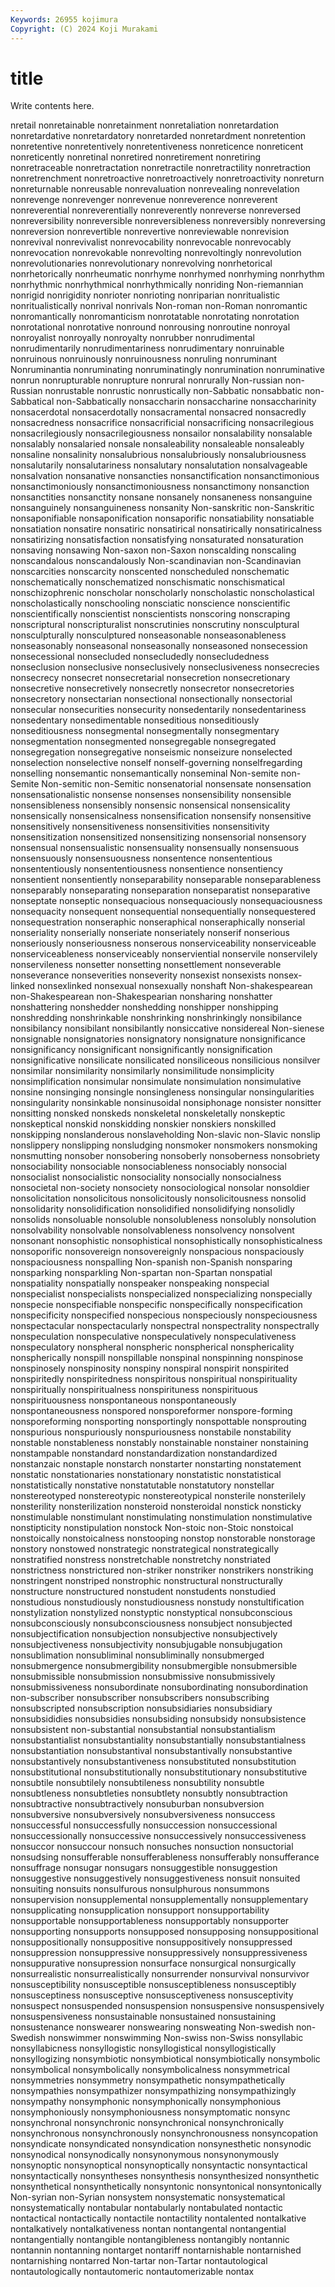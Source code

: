 ```yaml
---
Keywords: 26955 kojimura
Copyright: (C) 2024 Koji Murakami
---
```


# title

Write contents here.



nretail nonretainable nonretainment nonretaliation
nonretardation nonretardative nonretardatory nonretarded nonretardment nonretention nonretentive nonretentively nonretentiveness nonreticence
nonreticent nonreticently nonretinal nonretired nonretirement nonretiring nonretraceable nonretractation nonretractile nonretractility
nonretraction nonretrenchment nonretroactive nonretroactively nonretroactivity nonreturn nonreturnable nonreusable nonrevaluation nonrevealing
nonrevelation nonrevenge nonrevenger nonrevenue nonreverence nonreverent nonreverential nonreverentially nonreverently nonreverse
nonreversed nonreversibility nonreversible nonreversibleness nonreversibly nonreversing nonreversion nonrevertible nonrevertive nonreviewable
nonrevision nonrevival nonrevivalist nonrevocability nonrevocable nonrevocably nonrevocation nonrevokable nonrevolting nonrevoltingly
nonrevolution nonrevolutionaries nonrevolutionary nonrevolving nonrhetorical nonrhetorically nonrheumatic nonrhyme nonrhymed nonrhyming
nonrhythm nonrhythmic nonrhythmical nonrhythmically nonriding Non-riemannian nonrigid nonrigidity nonrioter nonrioting
nonriparian nonritualistic nonritualistically nonrival nonrivals Non-roman non-Roman nonromantic nonromantically nonromanticism
nonrotatable nonrotating nonrotation nonrotational nonrotative nonround nonrousing nonroutine nonroyal nonroyalist
nonroyally nonroyalty nonrubber nonrudimental nonrudimentarily nonrudimentariness nonrudimentary nonruinable nonruinous nonruinously
nonruinousness nonruling nonruminant Nonruminantia nonruminating nonruminatingly nonrumination nonruminative nonrun nonrupturable
nonrupture nonrural nonrurally Non-russian non-Russian nonrustable nonrustic nonrustically non-Sabbatic nonsabbatic
non-Sabbatical non-Sabbatically nonsaccharin nonsaccharine nonsaccharinity nonsacerdotal nonsacerdotally nonsacramental nonsacred nonsacredly
nonsacredness nonsacrifice nonsacrificial nonsacrificing nonsacrilegious nonsacrilegiously nonsacrilegiousness nonsailor nonsalability nonsalable
nonsalably nonsalaried nonsale nonsaleability nonsaleable nonsaleably nonsaline nonsalinity nonsalubrious nonsalubriously
nonsalubriousness nonsalutarily nonsalutariness nonsalutary nonsalutation nonsalvageable nonsalvation nonsanative nonsancties nonsanctification
nonsanctimonious nonsanctimoniously nonsanctimoniousness nonsanctimony nonsanction nonsanctities nonsanctity nonsane nonsanely nonsaneness
nonsanguine nonsanguinely nonsanguineness nonsanity Non-sanskritic non-Sanskritic nonsaponifiable nonsaponification nonsaporific nonsatiability
nonsatiable nonsatiation nonsatire nonsatiric nonsatirical nonsatirically nonsatiricalness nonsatirizing nonsatisfaction nonsatisfying
nonsaturated nonsaturation nonsaving nonsawing Non-saxon non-Saxon nonscalding nonscaling nonscandalous nonscandalously
Non-scandinavian non-Scandinavian nonscarcities nonscarcity nonscented nonscheduled nonschematic nonschematically nonschematized nonschismatic
nonschismatical nonschizophrenic nonscholar nonscholarly nonscholastic nonscholastical nonscholastically nonschooling nonsciatic nonscience
nonscientific nonscientifically nonscientist nonscientists nonscoring nonscraping nonscriptural nonscripturalist nonscrutinies nonscrutiny
nonsculptural nonsculpturally nonsculptured nonseasonable nonseasonableness nonseasonably nonseasonal nonseasonally nonseasoned nonsecession
nonsecessional nonsecluded nonsecludedly nonsecludedness nonseclusion nonseclusive nonseclusively nonseclusiveness nonsecrecies nonsecrecy
nonsecret nonsecretarial nonsecretion nonsecretionary nonsecretive nonsecretively nonsecretly nonsecretor nonsecretories nonsecretory
nonsectarian nonsectional nonsectionally nonsectorial nonsecular nonsecurities nonsecurity nonsedentarily nonsedentariness nonsedentary
nonsedimentable nonseditious nonseditiously nonseditiousness nonsegmental nonsegmentally nonsegmentary nonsegmentation nonsegmented nonsegregable
nonsegregated nonsegregation nonsegregative nonseismic nonseizure nonselected nonselection nonselective nonself nonself-governing
nonselfregarding nonselling nonsemantic nonsemantically nonseminal Non-semite non-Semite Non-semitic non-Semitic nonsenatorial
nonsensate nonsensation nonsensationalistic nonsense nonsenses nonsensibility nonsensible nonsensibleness nonsensibly nonsensic
nonsensical nonsensicality nonsensically nonsensicalness nonsensification nonsensify nonsensitive nonsensitively nonsensitiveness nonsensitivities
nonsensitivity nonsensitization nonsensitized nonsensitizing nonsensorial nonsensory nonsensual nonsensualistic nonsensuality nonsensually
nonsensuous nonsensuously nonsensuousness nonsentence nonsententious nonsententiously nonsententiousness nonsentience nonsentiency nonsentient
nonsentiently nonseparability nonseparable nonseparableness nonseparably nonseparating nonseparation nonseparatist nonseparative nonseptate
nonseptic nonsequacious nonsequaciously nonsequaciousness nonsequacity nonsequent nonsequential nonsequentially nonsequestered nonsequestration
nonseraphic nonseraphical nonseraphically nonserial nonseriality nonserially nonseriate nonseriately nonserif nonserious
nonseriously nonseriousness nonserous nonserviceability nonserviceable nonserviceableness nonserviceably nonserviential nonservile nonservilely
nonservileness nonsetter nonsetting nonsettlement nonseverable nonseverance nonseverities nonseverity nonsexist nonsexists
nonsex-linked nonsexlinked nonsexual nonsexually nonshaft Non-shakespearean non-Shakespearean non-Shakespearian nonsharing nonshatter
nonshattering nonshedder nonshedding nonshipper nonshipping nonshredding nonshrinkable nonshrinking nonshrinkingly nonsibilance
nonsibilancy nonsibilant nonsibilantly nonsiccative nonsidereal Non-sienese nonsignable nonsignatories nonsignatory nonsignature
nonsignificance nonsignificancy nonsignificant nonsignificantly nonsignification nonsignificative nonsilicate nonsilicated nonsiliceous nonsilicious
nonsilver nonsimilar nonsimilarity nonsimilarly nonsimilitude nonsimplicity nonsimplification nonsimular nonsimulate nonsimulation
nonsimulative nonsine nonsinging nonsingle nonsingleness nonsingular nonsingularities nonsingularity nonsinkable nonsinusoidal
nonsiphonage nonsister nonsitter nonsitting nonsked nonskeds nonskeletal nonskeletally nonskeptic nonskeptical
nonskid nonskidding nonskier nonskiers nonskilled nonskipping nonslanderous nonslaveholding Non-slavic non-Slavic
nonslip nonslippery nonslipping nonsludging nonsmoker nonsmokers nonsmoking nonsmutting nonsober nonsobering
nonsoberly nonsoberness nonsobriety nonsociability nonsociable nonsociableness nonsociably nonsocial nonsocialist nonsocialistic
nonsociality nonsocially nonsocialness nonsocietal non-society nonsociety nonsociological nonsolar nonsoldier nonsolicitation
nonsolicitous nonsolicitously nonsolicitousness nonsolid nonsolidarity nonsolidification nonsolidified nonsolidifying nonsolidly nonsolids
nonsoluable nonsoluble nonsolubleness nonsolubly nonsolution nonsolvability nonsolvable nonsolvableness nonsolvency nonsolvent
nonsonant nonsophistic nonsophistical nonsophistically nonsophisticalness nonsoporific nonsovereign nonsovereignly nonspacious nonspaciously
nonspaciousness nonspalling Non-spanish non-Spanish nonsparing nonsparking nonsparkling Non-spartan non-Spartan nonspatial
nonspatiality nonspatially nonspeaker nonspeaking nonspecial nonspecialist nonspecialists nonspecialized nonspecializing nonspecially
nonspecie nonspecifiable nonspecific nonspecifically nonspecification nonspecificity nonspecified nonspecious nonspeciously nonspeciousness
nonspectacular nonspectacularly nonspectral nonspectrality nonspectrally nonspeculation nonspeculative nonspeculatively nonspeculativeness nonspeculatory
nonspheral nonspheric nonspherical nonsphericality nonspherically nonspill nonspillable nonspinal nonspinning nonspinose
nonspinosely nonspinosity nonspiny nonspiral nonspirit nonspirited nonspiritedly nonspiritedness nonspiritous nonspiritual
nonspirituality nonspiritually nonspiritualness nonspirituness nonspirituous nonspirituousness nonspontaneous nonspontaneously nonspontaneousness nonspored
nonsporeformer nonspore-forming nonsporeforming nonsporting nonsportingly nonspottable nonsprouting nonspurious nonspuriously nonspuriousness
nonstabile nonstability nonstable nonstableness nonstably nonstainable nonstainer nonstaining nonstampable nonstandard
nonstandardization nonstandardized nonstanzaic nonstaple nonstarch nonstarter nonstarting nonstatement nonstatic nonstationaries
nonstationary nonstatistic nonstatistical nonstatistically nonstative nonstatutable nonstatutory nonstellar nonstereotyped nonstereotypic
nonstereotypical nonsterile nonsterilely nonsterility nonsterilization nonsteroid nonsteroidal nonstick nonsticky nonstimulable
nonstimulant nonstimulating nonstimulation nonstimulative nonstipticity nonstipulation nonstock Non-stoic non-Stoic nonstoical
nonstoically nonstoicalness nonstooping nonstop nonstorable nonstorage nonstory nonstowed nonstrategic nonstrategical
nonstrategically nonstratified nonstress nonstretchable nonstretchy nonstriated nonstrictness nonstrictured non-striker nonstriker
nonstrikers nonstriking nonstringent nonstriped nonstrophic nonstructural nonstructurally nonstructure nonstructured nonstudent
nonstudents nonstudied nonstudious nonstudiously nonstudiousness nonstudy nonstultification nonstylization nonstylized nonstyptic
nonstyptical nonsubconscious nonsubconsciously nonsubconsciousness nonsubject nonsubjected nonsubjectification nonsubjection nonsubjective nonsubjectively
nonsubjectiveness nonsubjectivity nonsubjugable nonsubjugation nonsublimation nonsubliminal nonsubliminally nonsubmerged nonsubmergence nonsubmergibility
nonsubmergible nonsubmersible nonsubmissible nonsubmission nonsubmissive nonsubmissively nonsubmissiveness nonsubordinate nonsubordinating nonsubordination
non-subscriber nonsubscriber nonsubscribers nonsubscribing nonsubscripted nonsubscription nonsubsidiaries nonsubsidiary nonsubsididies nonsubsidies
nonsubsiding nonsubsidy nonsubsistence nonsubsistent non-substantial nonsubstantial nonsubstantialism nonsubstantialist nonsubstantiality nonsubstantially
nonsubstantialness nonsubstantiation nonsubstantival nonsubstantivally nonsubstantive nonsubstantively nonsubstantiveness nonsubstituted nonsubstitution nonsubstitutional
nonsubstitutionally nonsubstitutionary nonsubstitutive nonsubtile nonsubtilely nonsubtileness nonsubtility nonsubtle nonsubtleness nonsubtleties
nonsubtlety nonsubtly nonsubtraction nonsubtractive nonsubtractively nonsuburban nonsubversion nonsubversive nonsubversively nonsubversiveness
nonsuccess nonsuccessful nonsuccessfully nonsuccession nonsuccessional nonsuccessionally nonsuccessive nonsuccessively nonsuccessiveness nonsuccor
nonsuccour nonsuch nonsuches nonsuction nonsuctorial nonsudsing nonsufferable nonsufferableness nonsufferably nonsufferance
nonsuffrage nonsugar nonsugars nonsuggestible nonsuggestion nonsuggestive nonsuggestively nonsuggestiveness nonsuit nonsuited
nonsuiting nonsuits nonsulfurous nonsulphurous nonsummons nonsupervision nonsupplemental nonsupplementally nonsupplementary nonsupplicating
nonsupplication nonsupport nonsupportability nonsupportable nonsupportableness nonsupportably nonsupporter nonsupporting nonsupports nonsupposed
nonsupposing nonsuppositional nonsuppositionally nonsuppositive nonsuppositively nonsuppressed nonsuppression nonsuppressive nonsuppressively nonsuppressiveness
nonsuppurative nonsupression nonsurface nonsurgical nonsurgically nonsurrealistic nonsurrealistically nonsurrender nonsurvival nonsurvivor
nonsusceptibility nonsusceptible nonsusceptibleness nonsusceptibly nonsusceptiness nonsusceptive nonsusceptiveness nonsusceptivity nonsuspect nonsuspended
nonsuspension nonsuspensive nonsuspensively nonsuspensiveness nonsustainable nonsustained nonsustaining nonsustenance nonswearer nonswearing
nonsweating Non-swedish non-Swedish nonswimmer nonswimming Non-swiss non-Swiss nonsyllabic nonsyllabicness nonsyllogistic
nonsyllogistical nonsyllogistically nonsyllogizing nonsymbiotic nonsymbiotical nonsymbiotically nonsymbolic nonsymbolical nonsymbolically nonsymbolicalness
nonsymmetrical nonsymmetries nonsymmetry nonsympathetic nonsympathetically nonsympathies nonsympathizer nonsympathizing nonsympathizingly nonsympathy
nonsymphonic nonsymphonically nonsymphonious nonsymphoniously nonsymphoniousness nonsymptomatic nonsync nonsynchronal nonsynchronic nonsynchronical
nonsynchronically nonsynchronous nonsynchronously nonsynchronousness nonsyncopation nonsyndicate nonsyndicated nonsyndication nonsynesthetic nonsynodic
nonsynodical nonsynodically nonsynonymous nonsynonymously nonsynoptic nonsynoptical nonsynoptically nonsyntactic nonsyntactical nonsyntactically
nonsyntheses nonsynthesis nonsynthesized nonsynthetic nonsynthetical nonsynthetically nonsyntonic nonsyntonical nonsyntonically Non-syrian
non-Syrian nonsystem nonsystematic nonsystematical nonsystematically nontabular nontabularly nontabulated nontactic nontactical
nontactically nontactile nontactility nontalented nontalkative nontalkatively nontalkativeness nontan nontangental nontangential
nontangentially nontangible nontangibleness nontangibly nontannic nontannin nontanning nontarget nontariff nontarnishable
nontarnished nontarnishing nontarred Non-tartar non-Tartar nontautological nontautologically nontautomeric nontautomerizable nontax

